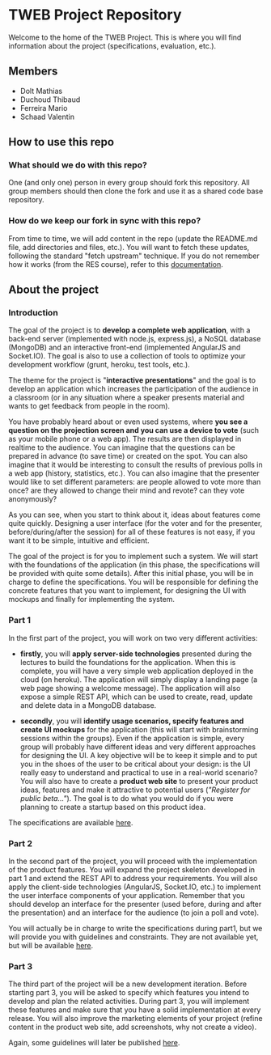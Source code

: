 # TWEB Project Repository

Welcome to the home of the TWEB Project. This is where you will find information about the project (specifications, evaluation, etc.).

## Members
- Dolt Mathias
- Duchoud Thibaud
- Ferreira Mario
- Schaad Valentin

## How to use this repo

### What should we do with this repo?

One (and only one) person in every group should fork this repository. All group members should then clone the fork and use it as a shared code base repository.

### How do we keep our fork in sync with this repo?

From time to time, we will add content in the repo (update the README.md file, add directories and files, etc.). You will want to fetch these updates, following the standard "fetch upstream" technique. If you do not remember how it works (from the RES course), refer to this [documentation](https://help.github.com/articles/syncing-a-fork/). 


## About the project

### Introduction

The goal of the project is to **develop a complete web application**, with a back-end server (implemented with node.js, express.js), a NoSQL database (MongoDB) and an interactive front-end (implemented AngularJS and Socket.IO). The goal is also to use a collection of tools to optimize your development workflow (grunt, heroku, test tools, etc.).

The theme for the project is "**interactive presentations**" and the goal is to develop an application which increases the participation of the audience in a classroom (or in any situation where a speaker presents material and wants to get feedback from people in the room).

You have probably heard about or even used systems, where **you see a question on the projection screen and you can use a device to vote** (such as your mobile phone or a web app). The results are then displayed in realtime to the audience. You can imagine that the questions can be prepared in advance (to save time) or created on the spot. You can also imagine that it would be interesting to consult the results of previous polls in a web app (history, statistics, etc.). You can also imagine that the presenter would like to set different parameters: are people allowed to vote more than once? are they allowed to change their mind and revote? can they vote anonymously?

As you can see, when you start to think about it, ideas about features come quite quickly. Designing a user interface (for the voter and for the presenter, before/during/after the session) for all of these features is not easy, if you want it to be simple, intuitive and efficient.

The goal of the project is for you to implement such a system. We will start with the foundations of the application (in this phase, the specifications will be provided with quite some details). After this initial phase, you will be in charge to define the specifications. You will be responsible for defining the concrete features that you want to implement, for designing the UI with mockups and finally for implementing the system.



### Part 1

In the first part of the project, you will work on two very different activities:

* **firstly**, you will **apply server-side technologies** presented during the lectures to build the foundations for the application. When this is complete, you will have a very simple web application deployed in the cloud (on heroku). The application will simply display a landing page (a web page showing a welcome message). The application will also expose a simple REST API, which can be used to create, read, update and delete data in a MongoDB database.

* **secondly**, you will **identify usage scenarios, specify features and create UI mockups** for the application (this will start with brainstorming sessions within the groups). Even if the application is simple, every group will probably have different ideas and very different approaches for designing the UI. A key objective will be to keep it simple and to put you in the shoes of the user to be critical about your design: is the UI really easy to understand and practical to use in a real-world scenario? You will also have to create a **product web site** to present your product ideas, features and make it attractive to potential users (*"Register for public beta..."*). The goal is to do what you would do if you were planning to create a startup based on this product idea.


The specifications are available [here](specifications/part1/).


### Part 2

In the second part of the project, you will proceed with the implementation of the product features. You will expand the project skeleton developed in part 1 and extend the REST API to address your requirements. You will also apply the client-side technologies (AngularJS, Socket.IO, etc.) to implement the user interface components of your application. Remember that you should develop an interface for the presenter (used before, during and after the presentation) and an interface for the audience (to join a poll and vote).

You will actually be in charge to write the specifications during part1, but we will provide you with guidelines and constraints. They are not available yet, but will be available
 [here](specifications/part2).


### Part 3

The third part of the project will be a new development iteration. Before starting part 3, you will be asked to specify which features you intend to develop and plan the related activities. During part 3, you will implement these features and make sure that you have a solid implementation at every release. You will also improve the marketing elements of your project (refine content in the product web site, add screenshots, why not create a video). 

Again, some guidelines will later be published [here](specifications/part3).
